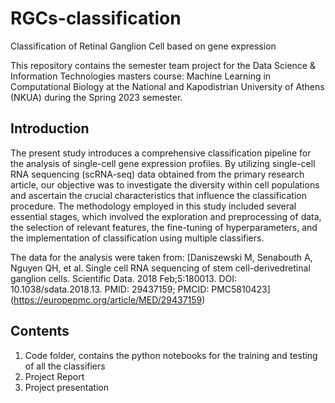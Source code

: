 # RGCs-classification

Classification of Retinal Ganglion Cell based on gene expression 

This repository contains the semester team project for the Data Science & Information Technologies masters course: Machine Learning in Computational Biology  at the National and Kapodistrian University of Athens (NKUA) during the Spring 2023 semester.
## Introduction
The present study introduces a comprehensive classification pipeline for the analysis of single-cell gene
expression profiles. By utilizing single-cell RNA sequencing (scRNA-seq) data obtained from the primary
research article, our objective was to investigate the diversity within cell populations and ascertain the
crucial characteristics that influence the classification procedure. The methodology employed in this study
included several essential stages, which involved the exploration and preprocessing of data, the selection
of relevant features, the fine-tuning of hyperparameters, and the implementation of classification using
multiple classifiers.

The data for the analysis were taken from:  [Daniszewski M, Senabouth A, Nguyen QH, et al. Single cell RNA sequencing of stem cell-derivedretinal ganglion cells. Scientific Data. 2018 Feb;5:180013. DOI: 10.1038/sdata.2018.13. PMID: 29437159;
PMCID: PMC5810423] (https://europepmc.org/article/MED/29437159)


## Contents
  1. Code folder, contains the python notebooks for the training and testing of all the classifiers
  2. Project Report
  3. Project presentation
  
